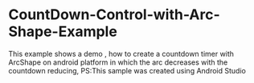 # CountDown-Control-with-Arc-Shape-Example
This example shows a demo , how to create a countdown timer with ArcShape on android platform in which the arc decreases with the countdown reducing,
PS:This sample was created using Android Studio
